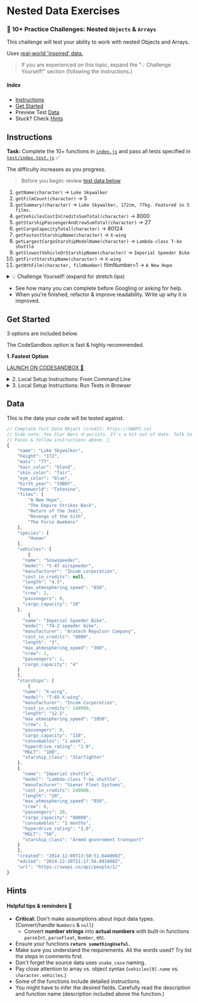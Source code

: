 # Nested Data Exercises

### 💪 10+ Practice Challenges: Nested `Objects` & `Arrays`

This challenge will test your ability to work with nested Objects and Arrays.

Uses [real-world 'inspired' data.](#data)

> If you are experienced on this topic, expand the "💡 Challenge Yourself!" section (following the instructions.)

##### Index

* [Instructions](#instructions)
* [Get Started](#get-started)
* Preview Test [Data](#data)
* Stuck? Check [Hints](#hints)

## Instructions

**Task:** Complete the 10+ functions in [`index.js`](./index.js) and pass all tests specified in [`test/index.test.js`](./test/index.test.js) ✅

The difficulty increases as you progress.

> Before you begin: review [test data below](#data)

1. `getName(character)` -> `Luke Skywalker`
1. `getFilmCount(character)` -> 5
1. `getSummary(character)` -> `Luke Skywalker, 172cm, 77kg. Featured in 5 films.`
1. `getVehiclesCostInCreditsSumTotal(character)` -> 8000
1. `getStarshipPassengerAndCrewSumTotal(character)` -> 27
1. `getCargoCapacityTotal(character)` -> 80124
1. `getFastestStarshipName(character)` -> `X-wing`
1. `getLargestCargoStarshipModelName(character)` -> `Lambda-class T-4a shuttle`
1. `getSlowestVehicleOrStarshipName(character)` -> `Imperial Speeder Bike`
1. `getFirstStarshipName(character)` -> `X-wing`
1. `getNthFilm(character, filmNumber)` filmNumber=1 -> `A New Hope`


<details>
  <summary> 💡 Challenge Yourself! (expand for stretch tips) </summary>

  * Research & use different patterns.
  * Trade completed code with a peer, take turns (30-60 min.) pair programming a refactor. Talk through & optimize as needed.
  * Time yourself. See if you can beat your own time *starting over.* **Speed run!**
</details>

* See how many you can complete before Googling or asking for help.
* When you're finished, refactor & improve readability. Write up why it is improved.

## Get Started

3 options are included below.

The CodeSandbox option is fast & highly recommended.

**1. Fastest Option**

[LAUNCH ON CODESANDBOX 🚀](https://codesandbox.io/s/github/justsml/nested-data-exercises?previewwindow=tests)


<details>
  <summary>2. Local Setup Instructions: From Command Line</summary>

1. Fork & clone to your local computer
1. `cd` into your newly cloned repository
1. Install using `npm`
1. Run standard test command

```sh
git clone <insert your git clone url here>
cd <repo folder name>
npm install
npm test
```

</details>

<details>
  <summary>3. Local Setup Instructions: Run Tests in Browser</summary>

1. Fork & clone to your local computer
1. `cd` into your newly cloned repository
1. Install and Start using `npm`

```sh
git clone <insert your git clone url here>
cd <repo folder name>
npm install
npm start
```

</details>



## Data

This is the data your code will be tested against.
```js
// Complete Test Data Object (credit: https://SWAPI.co)
// Side note: Yes Star Wars 🤓 purists. It's a bit out of date. Talk to SWAPI about it.
// Focus & follow instructions above. 🤖
{
	"name": "Luke Skywalker",
	"height": "172",
	"mass": "77",
	"hair_color": "blond",
	"skin_color": "fair",
	"eye_color": "blue",
	"birth_year": "19BBY",
	"homeworld": "Tatooine",
	"films": [
		"A New Hope",
		"The Empire Strikes Back",
		"Return of the Jedi",
		"Revenge of the Sith",
		"The Force Awakens"
	],
	"species": [
		"Human"
	],
	"vehicles": [
		{
      "name": "Snowspeeder",
      "model": "t-47 airspeeder",
      "manufacturer": "Incom corporation",
      "cost_in_credits": null,
      "length": "4.5",
      "max_atmosphering_speed": "650",
      "crew": 2,
      "passengers": 0,
      "cargo_capacity": "10"
    },
		{
      "name": "Imperial Speeder Bike",
      "model": "74-Z speeder bike",
      "manufacturer": "Aratech Repulsor Company",
      "cost_in_credits": "8000",
      "length": "3",
      "max_atmosphering_speed": "360",
      "crew": 1,
      "passengers": 1,
      "cargo_capacity": "4"
    }
	],
	"starships": [
		{
      "name": "X-wing",
      "model": "T-65 X-wing",
      "manufacturer": "Incom Corporation",
      "cost_in_credits": 149999,
      "length": "12.5",
      "max_atmosphering_speed": "1050",
      "crew": 1,
      "passengers": 0,
      "cargo_capacity": "110",
      "consumables": "1 week",
      "hyperdrive_rating": "1.0",
      "MGLT": "100",
      "starship_class": "Starfighter"
    },
    {
      "name": "Imperial shuttle",
      "model": "Lambda-class T-4a shuttle",
      "manufacturer": "Sienar Fleet Systems",
      "cost_in_credits": 240000,
      "length": "20",
      "max_atmosphering_speed": "850",
      "crew": 6,
      "passengers": 20,
      "cargo_capacity": "80000",
      "consumables": "2 months",
      "hyperdrive_rating": "1.0",
      "MGLT": "50",
      "starship_class": "Armed government transport"
    }
	],
	"created": "2014-12-09T13:50:51.644000Z",
	"edited": "2014-12-20T21:17:56.891000Z",
	"url": "https://swapi.co/api/people/1/"
}
```



## Hints

#### Helpful tips & reminders 🔎

* **Critical:** Don't make assumptions about input data types. (Convert/handle `Numbers` & `null`)
    * Convert **number strings** into **actual numbers** with built-in functions `parseInt`, `parseFloat`, `Number`, etc.
* Ensure your functions **`return somethingUseful`.**
* Make sure you understand the requirements. All the words used? Try list the steps in comments first.
* Don't forget the source data uses `snake_case` naming.
* Pay close attention to array vs. object syntax (`vehicles[0].name` vs. `character.vehicles`.)
* Some of the functions include detailed instructions.
* You might have to infer the desired fields. Carefully read the description and function name (description included above the function.)

